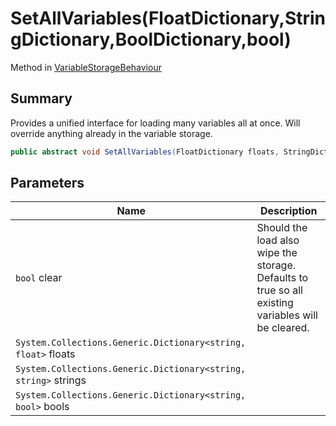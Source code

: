 # SetAllVariables(FloatDictionary,StringDictionary,BoolDictionary,bool)

Method in [VariableStorageBehaviour](yarn.unity.variablestoragebehaviour.md)

## Summary

Provides a unified interface for loading many variables all at once. Will override anything already in the variable storage.

```csharp
public abstract void SetAllVariables(FloatDictionary floats, StringDictionary strings, BoolDictionary bools, bool clear = true);
```

## Parameters

| Name                                                            | Description                                                                                        |
| --------------------------------------------------------------- | -------------------------------------------------------------------------------------------------- |
| `bool` clear                                                    | Should the load also wipe the storage. Defaults to true so all existing variables will be cleared. |
| `System.Collections.Generic.Dictionary<string, float>` floats   |                                                                                                    |
| `System.Collections.Generic.Dictionary<string, string>` strings |                                                                                                    |
| `System.Collections.Generic.Dictionary<string, bool>` bools     |                                                                                                    |
